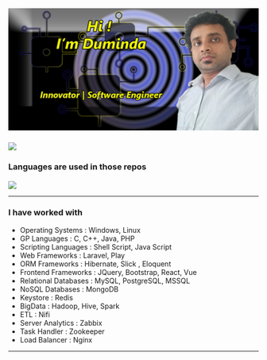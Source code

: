 <!--- ### Hi ! , I'm Duminda Kaviranga Gunawardhana 👋 --->

## [![kaviranga's header](https://github.com/kaviranga/kaviranga/blob/main/images/header_image.png)](https://github.com/kaviranga/kaviranga/)

<img align="center" src="https://github-readme-stats.vercel.app/api?username=kaviranga&theme=vue&show_icons=true" />

### Languages are used in those repos

<img align="center" src="https://github-readme-stats.vercel.app/api/top-langs/?username=kaviranga&layout=compact&theme=vue&show_icons=true" />

------------------------------

### I have worked with
- Operating Systems : Windows, Linux 
- GP Languages : C, C++, Java, PHP
- Scripting Languages : Shell Script, Java Script
- Web Frameworks : Laravel, Play
- ORM Frameworks : Hibernate, Slick , Eloquent 
- Frontend Frameworks : JQuery, Bootstrap, React, Vue
- Relational Databases : MySQL, PostgreSQL, MSSQL
- NoSQL Databases : MongoDB
- Keystore : Redis
- BigData : Hadoop, Hive, Spark
- ETL : Nifi
- Server Analytics : Zabbix
- Task Handler : Zookeeper
- Load Balancer : Nginx

------------------------------

<!--
**kaviranga/kaviranga** is a ✨ _special_ ✨ repository because its `README.md` (this file) appears on your GitHub profile.

Here are some ideas to get you started:

- 🔭 I’m currently working on ...
- 🌱 I’m currently learning ...
- 👯 I’m looking to collaborate on ...
- 🤔 I’m looking for help with ...
- 💬 Ask me about ...
- 📫 How to reach me: ...
- 😄 Pronouns: ...
- ⚡ Fun fact: ...
-->
